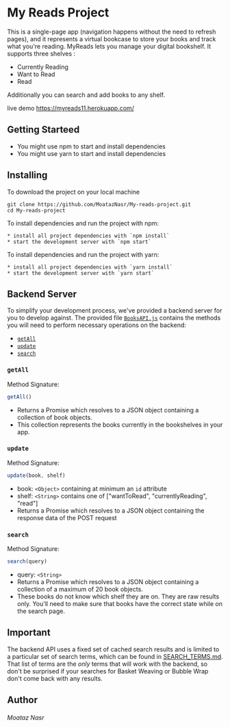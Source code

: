 # My Reads Project

This is a single-page app (navigation happens without the need to refresh pages), and it represents a virtual bookcase to store your books and track what you're reading. MyReads lets you manage your digital bookshelf. It supports three shelves :

* Currently Reading
* Want to Read
* Read

Additionally you can search and add books to any shelf.

live demo https://myreads11.herokuapp.com/

## Getting Starteed

* You might use npm to start and install dependencies 
* You might use yarn to start and install dependencies 
## Installing

To download the project  on your local machine

```
git clone https://github.com/MoatazNasr/My-reads-project.git
cd My-reads-project 

```

To install dependencies and run the project with npm:

```
* install all project dependencies with `npm install`
* start the development server with `npm start`

```
To install dependencies and run the project with yarn:

```
* install all project dependencies with `yarn install`
* start the development server with `yarn start`

```

## Backend Server

To simplify your development process, we've provided a backend server for you to develop against. The provided file [`BooksAPI.js`](src/BooksAPI.js) contains the methods you will need to perform necessary operations on the backend:

* [`getAll`](#getall)
* [`update`](#update)
* [`search`](#search)

### `getAll`

Method Signature:

```js
getAll()
```

* Returns a Promise which resolves to a JSON object containing a collection of book objects.
* This collection represents the books currently in the bookshelves in your app.

### `update`

Method Signature:

```js
update(book, shelf)
```

* book: `<Object>` containing at minimum an `id` attribute
* shelf: `<String>` contains one of ["wantToRead", "currentlyReading", "read"]  
* Returns a Promise which resolves to a JSON object containing the response data of the POST request

### `search`

Method Signature:

```js
search(query)
```

* query: `<String>`
* Returns a Promise which resolves to a JSON object containing a collection of a maximum of 20 book objects.
* These books do not know which shelf they are on. They are raw results only. You'll need to make sure that books have the correct state while on the search page.

## Important
The backend API uses a fixed set of cached search results and is limited to a particular set of search terms, which can be found in [SEARCH_TERMS.md](SEARCH_TERMS.md). That list of terms are the _only_ terms that will work with the backend, so don't be surprised if your searches for Basket Weaving or Bubble Wrap don't come back with any results.


## Author

###### Moataz Nasr
